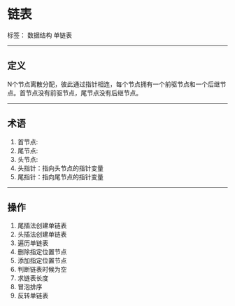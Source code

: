 # 链表 

标签： 数据结构 单链表

---
定义
--
N个节点离散分配，彼此通过指针相连，每个节点拥有一个前驱节点和一个后继节点。首节点没有前驱节点，尾节点没有后继节点。

----------

术语
--

 1. 首节点: 
 2. 尾节点: 
 3. 头节点: 
 4. 头指针：指向头节点的指针变量 
 5. 尾指针：指向尾节点的指针变量

----------

操作
--

 1. 尾插法创建单链表 
 2. 头插法创建单链表 
 3. 遍历单链表 
 4. 删除指定位置节点 
 5. 添加指定位置节点 
 6. 判断链表时候为空 
 7. 求链表长度
 8. 冒泡排序
 9. 反转单链表

